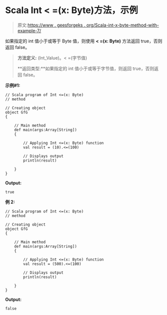 # Scala Int < =(x: Byte)方法，示例

> 原文:[https://www . geesforgeks . org/Scala-int-x-byte-method-with-example-7/](https://www.geeksforgeeks.org/scala-int-x-byte-method-with-example-7/)

如果指定的 int 值小于或等于 Byte 值，则使用 **< =(x: Byte)** 方法返回 true，否则返回 false。

> **方法定义:** (Int_Value)。< =(字节值)
> 
> **返回类型:**如果指定的 int 值小于或等于字节值，则返回 true，否则返回 false。

**示例#1:**

```
// Scala program of Int <=(x: Byte)
// method

// Creating object
object GfG
{ 

    // Main method
    def main(args:Array[String])
    {

        // Applying Int <=(x: Byte) function
        val result = (10).<=(100)

        // Displays output
        println(result)

    }
} 
```

**Output:**

```
true

```

**例 2:**

```
// Scala program of Int <=(x: Byte)
// method

// Creating object
object GfG
{ 

    // Main method
    def main(args:Array[String])
    {

        // Applying Int <=(x: Byte) function
        val result = (500).<=(100)

        // Displays output
        println(result)

    }
} 
```

**Output:**

```
false

```